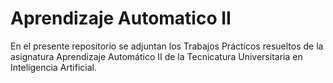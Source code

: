 # Aprendizaje Automatico II

En el presente repositorio se adjuntan los Trabajos Prácticos resueltos de la asignatura Aprendizaje Automático II de la Tecnicatura Universitaria en Inteligencia Artificial.

